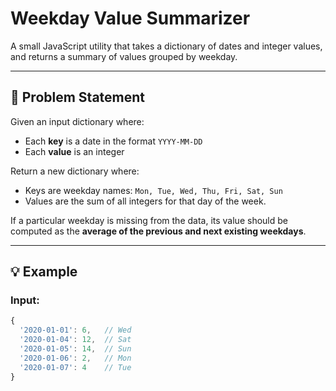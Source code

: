 # Weekday Value Summarizer

A small JavaScript utility that takes a dictionary of dates and integer values, and returns a summary of values grouped by weekday.

---

## 🚀 Problem Statement

Given an input dictionary where:

- Each **key** is a date in the format `YYYY-MM-DD`
- Each **value** is an integer

Return a new dictionary where:
- Keys are weekday names: `Mon, Tue, Wed, Thu, Fri, Sat, Sun`
- Values are the sum of all integers for that day of the week.

If a particular weekday is missing from the data, its value should be computed as the **average of the previous and next existing weekdays**.

---

## 💡 Example

### Input:
```js
{
  '2020-01-01': 6,   // Wed
  '2020-01-04': 12,  // Sat
  '2020-01-05': 14,  // Sun
  '2020-01-06': 2,   // Mon
  '2020-01-07': 4    // Tue
}
